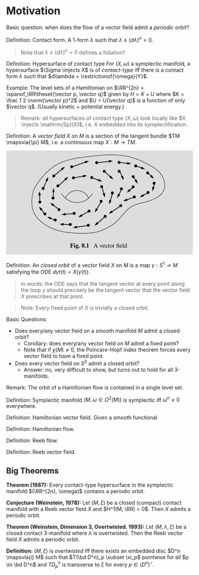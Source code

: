 # Motivation

Basic question: when does the flow of a vector field admit a *periodic orbit*?


Definition: Contact form.
A 1-form $\lambda$ such that $\lambda \wedge (d\lambda)^n  > 0$.

> Note that $\lambda \wedge (d\lambda)^n = 0$ defines a foliation?

Definition: Hypersurface of contact type
For $(X, \omega)$ a symplectic manifold, a hypersurface $\Sigma \injects X$ is of *contact-type* iff there is a contact form $\lambda$ such that $d\lambda = \restrictionof{\omega}{Y}$.

Example:
The level sets of a Hamiltonian on $\RR^{2n} = \spanof_\RR\theset{\vector p, \vector q}$  given by $H  = K + U$ where $K = \frac 1 2 \norm{\vector p}^2$ and $U = U(\vector q)$ is a function of only $\vector q$.
(Usually kinetic + potential energy.)

> Remark: all hypersurfaces of contact type $(X, \omega)$ look locally like $X \injects \mathrm{Sp}(X)$, i.e. $X$ embedded into its symplectification.

Definition:
A *vector field* $X$ on $M$ is a section of the tangent bundle $TM \mapsvia{\pi} M$, i.e. a continuous map $X: M \to TM$.

![](2020-02-03-20-52-40.png)

Definition:
An *closed orbit* of a vector field $X$ on $M$ is a map $\gamma: S^1 \to M$ satisfying the ODE $\dd{\gamma}{t}(t) = X(\gamma(t))$.

> In words: the ODE says that the tangent vector at every point along the loop $\gamma$ should precisely be the tangent vector that the vector field $X$ prescribes at that point.

> Note: Every fixed point of $X$ is trivially a closed orbit.

Basic Questions: 

- Does every/any vector field on a smooth manifold $M$ admit a closed orbit?
  - Corollary: does every/any vector field on $M$ admit a fixed point?
  - Note that if $\chi(M) \neq 0$, the Poincare-Hopf index theorem forces every vector field to have a fixed point.
- Does every vector field on $S^3$ admit a closed orbit?
  - Answer: no, very difficult to show, but turns out to hold for all 3-manifolds.

Remark:
The orbit of a Hamiltonian flow is contained in a single level set.

Definition: Symplectic manifold
$(M, \omega \in \Omega^2(M))$ is symplectic iff $\omega^n \neq 0$ everywhere.

Definition: Hamiltonian vector field.
Given a smooth functional 

Definition: Hamiltonian flow.

Definition: Reeb flow.

Definition: Reeb vector field.

## Big Theorems

**Theorem (1987):**
Every contact-type hypersurface in the symplectic manifold $(\RR^{2n}, \omega)$ contains a periodic orbit.

**Conjecture (Weinstein, 1978):**
Let $(M, \xi)$ be a closed (compact) contact manifold with a Reeb vector field $X$ and $H^1(M; \RR) = 0$. Then $X$ admits a periodic orbit.

**Theorem (Weinstein, Dimension 3, Overtwisted. 1993):**
Let $(M, \lambda, \xi)$ be a closed contact 3-manifold where $\lambda$ is overtwisted. 
Then the Reeb vector field $X$ admits a periodic orbit.

**Definition:**
$(M, \xi)$ is *overtwisted* iff there exists an embedded disc $D^n \mapsvia{i} M$ such that $T(\bd D^n)_p \subset \xi_p$ pointwise for all $p \in \bd D^n$ and $TD^n_p$ is transverse to $\xi$ for every $p\in  (D^n)^\circ$.

